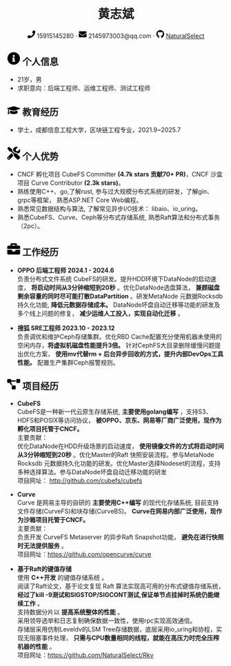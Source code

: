 <center>
     <h1>黄志斌</h1>
     <div>
         <span>
             <img src="assets/phone-solid.svg" width="18px">
             15915145280
         </span>
         ·
         <span>
             <img src="assets/envelope-solid.svg" width="18px">
             2145973003@qq.com
         </span>
         ·
         <span>
             <img src="assets/github-brands.svg" width="18px">
             <a href="https://github.com/NaturalSelect">NaturalSelect</a>
         </span>
         <!--
         之后考虑启用
         ·
         <span>
             <img src="assets/rss-solid.svg" width="18px">
             <a href="#">My Blog</a>
         </span> -->
     </div>
 </center>

 ## <img src="assets/info-circle-solid.svg" width="30px"> 个人信息
 - 21岁，男
 - 求职意向：后端工程师、运维工程师、测试工程师
 <!-- - 工作经验：0 年（校招可不填） -->
 <!-- - 期望薪资：0k（校招可不填） -->

## <img src="assets/graduation-cap-solid.svg" width="30px"> 教育经历

<!-- - 硕士，XXXX大学，计算机科学与技术专业，2016.9~2019.7 -->
- 学士，成都信息工程大学，区块链工程专业，2021.9~2025.7

## <img src="assets/tools-solid.svg" width="30px"> 个人优势

- CNCF 孵化项目 CubeFS Committer **(4.7k stars 贡献70+ PR)**，CNCF 沙盒项目 Curve Contributor **(2.3k stars)**。
- 熟练使用C++、go,了解rust, 参与过大规模分布式系统的研发，了解gin、grpc等框架， 熟悉ASP.NET Core Web编程。
- 熟悉常见数据结构与算法, 了解常见异步I/O技术： libaio、io_uring。
- 熟悉CubeFS、Curve、Ceph等分布式存储系统, 熟悉Raft算法和分布式事务（2pc）。

## <img src="assets/briefcase-solid.svg" width="30px"> 工作经历

- **OPPO 后端工程师 2024.1 - 2024.6**<br/>
   负责分布式文件系统 CubeFS的研发。提升HDD环境下DataNode的启动速度， **将启动时间从3分钟缩短到20秒** 。优化DataNode选盘算法， **兼顾磁盘剩余容量的同时尽可能打散DataPartition** 。研发MetaNode 元数据Rocksdb持久化功能, **降低元数据存储成本。** DataNode坏盘自动迁移等功能的研发及多个线上问题的修复， **减少运维人工投入，实现自动化迁移** 。

- **搜狐 SRE工程师 2023.10 - 2023.12**<br/>
   负责调优和维护Ceph存储集群。优化RBD Cache配置充分使用机器未使用的空闲内存，**将虚拟机磁盘性能提升3倍。** 针对CephFS大目录删除缓慢问题提出优化方案， **使用mv代替rm + 后台异步回收的方式，提升内部DevOps工具性能。** 配置生产集群Ceph报警规则。

## <img src="assets/project-diagram-solid.svg" width="30px"> 项目经历

- **CubeFS**<br/>
  CubeFS是一种新一代云原生存储系统, **主要使用golang编写** ，支持S3、HDFS和POSIX等访问协议， **被OPPO、京东、网易等厂商广泛使用，现作为孵化项目托管于CNCF。** <br/>
  主要贡献：<br/>
    优化DataNode在HDD升级场景的启动速度， **使用镜像文件的方式将启动时间从3分钟缩短到20秒** 。优化Master的Raft 快照安装流程。参与MetaNode Rocksdb 元数据持久化功能的研发。优化Master选择Nodeset的流程，支持多种选择算法。参与DataNode坏盘自动迁移功能的研发<br/>
  项目网址： http://github.com/cubefs/cubefs
  <!-- 使用一两句话描述项目的主要功能，然后介绍自己在项目中的角色，解决了什么问题，使用什么方式解决，比别人的方法相比有什么优势（尽量用数据来说明）。 -->

- **Curve**<br/>
  Curve 是网易主导的自研的 **主要使用C++编写** 的现代化存储系统, 目前支持文件存储(CurveFS)和块存储(CurveBS)。 **Curve在网易内部广泛使用，现作为沙箱项目托管于CNCF。**<br/>
  主要贡献：<br/>
    负责开发 CurveFS Metaserver 的异步Raft Snapshot功能， **避免在进行快照时无法提供服务** 。<br/>
  项目网址：https://github.com/opencurve/curve
- **基于Raft的键值存储**<br/>
  使用 **C++开发** 的键值存储系统 。<br/>
  阅读了Raft论文，基于论文复现 Raft 算法实现高可用的分布式键值存储系统， **经过了kill -9测试和SIGSTOP/SIGCONT测试,保证单节点挂掉时系统仍能继续工作** 。<br/>
  支持数据分片以 **提高系统整体的性能** 。<br/>
  采用领导选举和日志复制确保数据一致性，使用rpc实现高效通信。<br/>
  存储层采用仿制Leveldv的LSM Tree存储数据，底层采用io_uring和协程，实现无阻塞事件处理， **只需与CPU数量相同的线程，就能在高压力时完全压榨机器的性能** 。<br/>
  项目网址：https://github.com/NaturalSelect/Rkv


  <!-- * 负责开发 **MetaNode的 [Rocksdb持久化](https://github.com/cubefs/cubefs/tree/develop-v3.5.0-metanode_rocksdb) 功能（on 3.5.0 ROADMAP）**。
  * 参与CubeFS [3.3.0](https://github.com/cubefs/cubefs/releases/tag/v3.3.0)的研发：
    * DataNode 限制最大 DataPartition 数量。 [#1946](https://github.com/cubefs/cubefs/pull/1946)
  * 参与CubeFS [3.3.1](https://github.com/cubefs/cubefs/releases/tag/v3.3.1)的研发：
    * MetaNode 审计日志。 [#2642](https://github.com/cubefs/cubefs/pull/2642) [#2789](https://github.com/cubefs/cubefs/pull/2789) [#2837](https://github.com/cubefs/cubefs/pull/2837) [#3179](https://github.com/cubefs/cubefs/pull/3179)
    * 合并MetaNode 获取卷信息的RPC以减少Master负载。 [#2775](https://github.com/cubefs/cubefs/pull/2775)
  * 参与CubeFS [3.3.2](https://github.com/cubefs/cubefs/releases/tag/v3.3.2)的研发以及BUG修复：
    * 卷冻结功能。 [#2537](https://github.com/cubefs/cubefs/pull/2537) [#2584](https://github.com/cubefs/cubefs/pull/2584)
    * DataNode启动加速， **使用镜像文件的方式将启动时间从3分钟缩短到20秒** 。[#3341](https://github.com/cubefs/cubefs/pull/3341)
    * Inode删除审计日志滚动。[#3206](https://github.com/cubefs/cubefs/pull/3206)
    * Master Raft Snapshot优化。 [#2124](https://github.com/cubefs/cubefs/pull/2124) [#3146](https://github.com/cubefs/cubefs/pull/3146)
  * 参与CubeFS 3.4.0的研发以及BUF修复：
    * qosClientId 分配优化。 [#2112](https://github.com/cubefs/cubefs/pull/2112)
    * 采集DataNode和MetaNode的负载并展示。 [#2097](https://github.com/cubefs/cubefs/pull/2097)
    * 重构节点选择算法，提供更多算法适配多个场景。 [#2353](https://github.com/cubefs/cubefs/pull/2353) [#2569](https://github.com/cubefs/cubefs/pull/2569) [#2829](https://github.com/cubefs/cubefs/pull/2829)
    * Extent删除流程优化。 [#3170](https://github.com/cubefs/cubefs/pull/3170)
    * 磁盘放置 DataPartition 算法优化， **兼顾磁盘剩余容量的同时尽可能打散负载**。
    * 与mentor一起开发坏盘自动化迁移功能。 -->